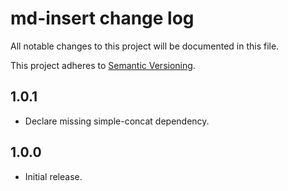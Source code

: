 # md-insert change log

All notable changes to this project will be documented in this file.

This project adheres to [Semantic Versioning](http://semver.org/).

## 1.0.1
* Declare missing simple-concat dependency.

## 1.0.0
* Initial release.
